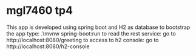 # mgl7460 tp4
This app is developed using spring boot and H2 as database
to bootstrap the app type: .\mvnw spring-boot:run
to read the rest service: go to http://localhost:8080/greeting
to access to h2 console: go to http://localhost:8080/h2-console 
